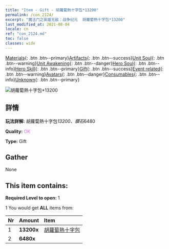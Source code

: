 ```yaml
---
title: "Item - Gift - 胡蘿蔔熱十字包*13200"
permalink: /con_2124/
excerpt: "魔法门之英雄无敌：战争纪元  胡蘿蔔熱十字包*13200"
last_modified_at: 2021-08-04
locale: cn
ref: "con_2124.md"
toc: false
classes: wide
---
```

 [Materials](/ItemsCN/){: .btn .btn--primary}[Artifacts](/ItemsCN/Artifacts/){: .btn .btn--success}[Unit Soul](/ItemsCN/UnitSoul/){: .btn .btn--warning}[Unit Awakening](/ItemsCN/UnitAwakening/){: .btn .btn--danger}[Hero Soul](/ItemsCN/HeroSoul/){: .btn .btn--info}[Hero Skill](/ItemsCN/HeroSkill/){: .btn .btn--primary}[Gift](/ItemsCN/Gift/){: .btn .btn--success}[Event related](/ItemsCN/Events/){: .btn .btn--warning}[Avatars](/ItemsCN/Avatars/){: .btn .btn--danger}[Consumables](/ItemsCN/Consumables/){: .btn .btn--info}[Unknown](/ItemsCN/Unknown/){: .btn .btn--primary}

 ![胡蘿蔔熱十字包*13200](/images/t/i_907591.png)

## 詳情
 **玩法詳解:** 胡蘿蔔熱十字包*13200、鑽石*6480

 **Quality:** <span style="color: #DA70D6">OK</span>

 **Type:** Gift

## Gather

  None

## This item contains:

 **Required Level to open:** 1

 1 You would get **ALL** items  from:

  | Nr | Amount |     Item    |
  |:---|:-------|:------------|
  | 1 |  **13200x** | [胡蘿蔔熱十字包](/cn/Items/con_2119/) |  | 
  | 2 |  **6480x** | <i class="fas fa-gem"/> |  | 
